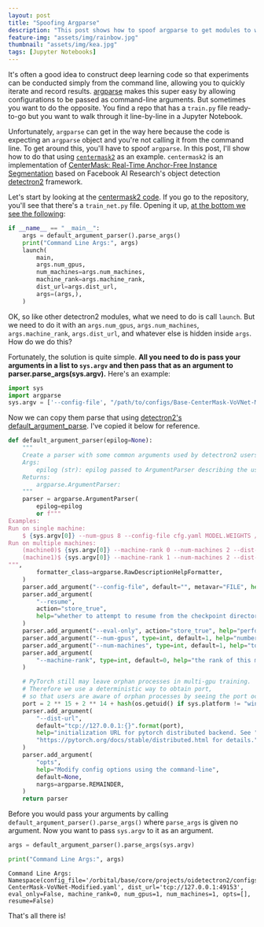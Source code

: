 ```yaml
---
layout: post
title: "Spoofing Argparse"
description: "This post shows how to spoof argparse to get modules to work in Jupyter Notebooks"
feature-img: "assets/img/rainbow.jpg"
thumbnail: "assets/img/kea.jpg"
tags: [Jupyter Notebooks]
---
```


It's often a good idea to construct deep learning code so that experiments can be conducted simply from the command line, allowing you to quickly iterate and record results. [argparse](https://docs.python.org/3/library/argparse.html) makes this super easy by allowing configurations to be passed as command-line arguments. But sometimes you want to do the opposite. You find a repo that has a `train.py` file ready-to-go but you want to walk through it line-by-line in a Jupyter Notebook.

Unfortunately, `argparse` can get in the way here because the code is expecting an `argparse` object and you're not calling it from the command line. To get around this, you'll have to spoof `argparse`. In this post, I'll show how to do that using [`centermask2`](https://github.com/youngwanLEE/centermask2) as an example. `centermask2` is an implementation of [CenterMask: Real-Time Anchor-Free Instance Segmentation](https://arxiv.org/abs/1911.06667) based on Facebook AI Research's object detection [detectron2](https://github.com/facebookresearch/detectron2) framework.

Let's start by looking at the [centermask2 code](https://github.com/youngwanLEE/centermask2). If you go to the repository, you'll see that there's a `train_net.py` file. Opening it up, [at the bottom we see the following](https://github.com/youngwanLEE/centermask2/blob/588b2bde8a1a48756a3089190109cdc1f03cdc68/train_net.py#L221):


```python
if __name__ == "__main__":
    args = default_argument_parser().parse_args()
    print("Command Line Args:", args)
    launch(
        main,
        args.num_gpus,
        num_machines=args.num_machines,
        machine_rank=args.machine_rank,
        dist_url=args.dist_url,
        args=(args,),
    )
```

OK, so like other detectron2 modules, what we need to do is call `launch`. But we need to do it with an `args.num_gpus`, `args.num_machines`, `args.machine_rank`, `args.dist_url`, and whatever else is hidden inside `args`. How do we do this?

 Fortunately, the solution is quite simple. **All you need to do is pass your arguments in a list to `sys.argv` and then pass that as an argument to parser.parse_args(sys.argv).** Here's an example:


```python
import sys
import argparse
sys.argv = ['--config-file', "/path/to/configs/Base-CenterMask-VoVNet-Modified.yaml"]
```

Now we can copy them parse that using [detectron2's default_argument_parse](https://github.com/facebookresearch/detectron2/blob/7557b76543f2b1f115b96dc4a9432e5b69140571/detectron2/engine/defaults.py#L49). I've copied it below for reference.


```python
def default_argument_parser(epilog=None):
    """
    Create a parser with some common arguments used by detectron2 users.
    Args:
        epilog (str): epilog passed to ArgumentParser describing the usage.
    Returns:
        argparse.ArgumentParser:
    """
    parser = argparse.ArgumentParser(
        epilog=epilog
        or f"""
Examples:
Run on single machine:
    $ {sys.argv[0]} --num-gpus 8 --config-file cfg.yaml MODEL.WEIGHTS /path/to/weight.pth
Run on multiple machines:
    (machine0)$ {sys.argv[0]} --machine-rank 0 --num-machines 2 --dist-url <URL> [--other-flags]
    (machine1)$ {sys.argv[0]} --machine-rank 1 --num-machines 2 --dist-url <URL> [--other-flags]
""",
        formatter_class=argparse.RawDescriptionHelpFormatter,
    )
    parser.add_argument("--config-file", default="", metavar="FILE", help="path to config file")
    parser.add_argument(
        "--resume",
        action="store_true",
        help="whether to attempt to resume from the checkpoint directory",
    )
    parser.add_argument("--eval-only", action="store_true", help="perform evaluation only")
    parser.add_argument("--num-gpus", type=int, default=1, help="number of gpus *per machine*")
    parser.add_argument("--num-machines", type=int, default=1, help="total number of machines")
    parser.add_argument(
        "--machine-rank", type=int, default=0, help="the rank of this machine (unique per machine)"
    )

    # PyTorch still may leave orphan processes in multi-gpu training.
    # Therefore we use a deterministic way to obtain port,
    # so that users are aware of orphan processes by seeing the port occupied.
    port = 2 ** 15 + 2 ** 14 + hash(os.getuid() if sys.platform != "win32" else 1) % 2 ** 14
    parser.add_argument(
        "--dist-url",
        default="tcp://127.0.0.1:{}".format(port),
        help="initialization URL for pytorch distributed backend. See "
        "https://pytorch.org/docs/stable/distributed.html for details.",
    )
    parser.add_argument(
        "opts",
        help="Modify config options using the command-line",
        default=None,
        nargs=argparse.REMAINDER,
    )
    return parser
```

Before you would pass your arguments by calling `default_argument_parser().parse_args()` where `parse_args` is given no argument. Now you want to pass `sys.argv` to it as an argument.


```python
args = default_argument_parser().parse_args(sys.argv)
```


```python
print("Command Line Args:", args)
```

    Command Line Args: Namespace(config_file='/orbital/base/core/projects/oidetectron2/configs/Base-CenterMask-VoVNet-Modified.yaml', dist_url='tcp://127.0.0.1:49153', eval_only=False, machine_rank=0, num_gpus=1, num_machines=1, opts=[], resume=False)
    

That's all there is!
